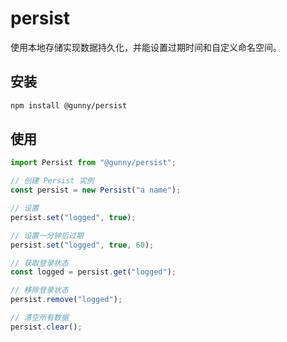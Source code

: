 # persist

使用本地存储实现数据持久化，并能设置过期时间和自定义命名空间。

## 安装

```bash
npm install @gunny/persist
```

## 使用

```js
import Persist from "@gunny/persist";

// 创建 Persist 实例
const persist = new Persist("a name");

// 设置
persist.set("logged", true);

// 设置一分钟后过期
persist.set("logged", true, 60);

// 获取登录状态
const logged = persist.get("logged");

// 移除登录状态
persist.remove("logged");

// 清空所有数据
persist.clear();
```
